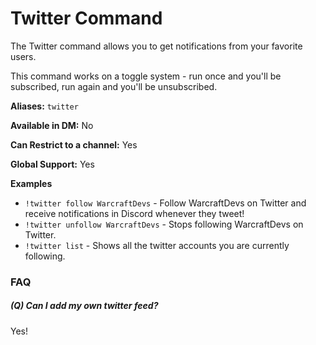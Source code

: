 # Twitter Command

The Twitter command allows you to get notifications from your favorite users.

This command works on a toggle system - run once and you'll be subscribed, run again and you'll be unsubscribed.

**Aliases:** `twitter`

**Available in DM:** No

**Can Restrict to a channel:** Yes

**Global Support:** Yes

**Examples**

* `!twitter follow WarcraftDevs` - Follow WarcraftDevs on Twitter and receive notifications in Discord whenever they tweet!
* `!twitter unfollow WarcraftDevs` - Stops following WarcraftDevs on Twitter.
* `!twitter list` - Shows all the twitter accounts you are currently following.

### FAQ
##### (Q) Can I add my own twitter feed?
Yes! 